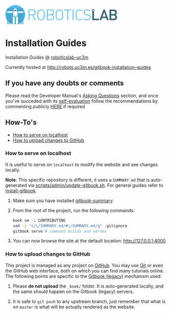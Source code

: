 [![roboticslab-uc3m logo](assets/roboticslab-banner-350px.png)](https://github.com/roboticslab-uc3m)

# Installation Guides

Installation Guides @ [roboticslab-uc3m](https://github.com/roboticslab-uc3m)

Currently hosted at http://robots.uc3m.es/gitbook-installation-guides

## If you have any doubts or comments
Please read the Developer Manual's [Asking Questions](http://robots.uc3m.es/gitbook-developer-manual/asking-questions.html) section, and once you've succeded with its [self-evaluation](http://robots.uc3m.es/gitbook-developer-manual/asking-questions.html#self-evaluation-time) follow the recommendations by commenting publicly [HERE](https://github.com/roboticslab-uc3m/installation-guides/issues/new) if required

## How-To's
* [How to serve on localhost](#how-to-serve-on-localhost)
* [How to upload changes to GitHub](#how-to-upload-changes-to-github)

### How to serve on localhost
It is useful to serve on `localhost` to modify the website and see changes locally.

**Note**: This specific repository is different, it uses a `SUMMARY.md` that is auto-generated via [scripts/admin/update-gitbook.sh](scripts/admin/update-gitbook.sh). For general guides refer to [install-gitbook](install-gitbook.md#to-be-able-to-serve-via-gitbook-legacy).

1. Make sure you have installed [gitbook-summary]().

1. From the root of the project, run the following commands:
   ```bash
   book sm -i CONTRIBUTING
   sed -i "s/\/SUMMARY.md/#\/SUMMARY.md/g" .gitignore
   gitbook serve # command builds and serves
   ```

1. You can now browse the site at the default location: http://127.0.0.1:4000

### How to upload changes to GitHub
This project is managed as any project on [GitHub](https://www.github.com). You may use [Git](https://git-scm.com) or even the GitHub web interface, both on which you can find many tutorials online. The following points are specific to the [Gitbook (legacy)](https://github.com/asrob-uc3m/actas/issues/148#issuecomment-449748350) mechanism used:

1. Please **do not upload** the `_book/` folder. It is auto-generated locally, and the same should happen on the Gitbook (legacy) servers.

2. It is safe to `git push` to any upstream branch, just remember that what is on `master` is what will be actually rendered as the website.
